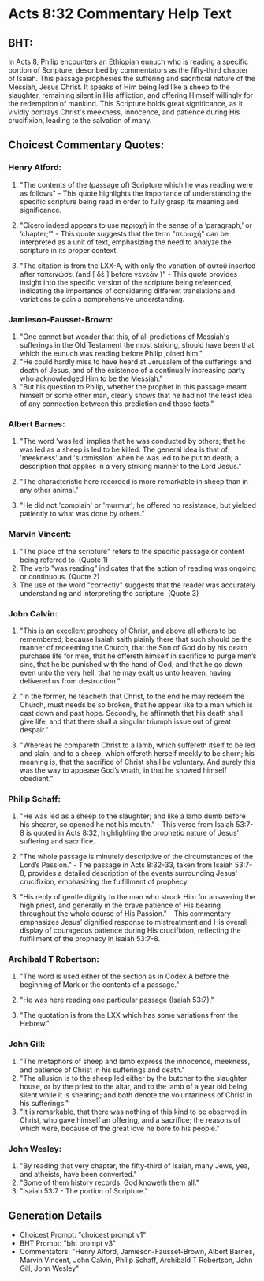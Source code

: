 # Acts 8:32 Commentary Help Text

## BHT:
In Acts 8, Philip encounters an Ethiopian eunuch who is reading a specific portion of Scripture, described by commentators as the fifty-third chapter of Isaiah. This passage prophesies the suffering and sacrificial nature of the Messiah, Jesus Christ. It speaks of Him being led like a sheep to the slaughter, remaining silent in His affliction, and offering Himself willingly for the redemption of mankind. This Scripture holds great significance, as it vividly portrays Christ's meekness, innocence, and patience during His crucifixion, leading to the salvation of many.

## Choicest Commentary Quotes:
### Henry Alford:
1. "The contents of the (passage of) Scripture which he was reading were as follows" - This quote highlights the importance of understanding the specific scripture being read in order to fully grasp its meaning and significance.

2. "Cicero indeed appears to use περιοχή in the sense of a ‘paragraph,’ or ‘chapter;’" - This quote suggests that the term "περιοχή" can be interpreted as a unit of text, emphasizing the need to analyze the scripture in its proper context.

3. "The citation is from the LXX-A, with only the variation of αὐτοῦ inserted after ταπεινώσει (and [ δέ ] before γενεάν )" - This quote provides insight into the specific version of the scripture being referenced, indicating the importance of considering different translations and variations to gain a comprehensive understanding.

### Jamieson-Fausset-Brown:
1. "One cannot but wonder that this, of all predictions of Messiah's sufferings in the Old Testament the most striking, should have been that which the eunuch was reading before Philip joined him."
2. "He could hardly miss to have heard at Jerusalem of the sufferings and death of Jesus, and of the existence of a continually increasing party who acknowledged Him to be the Messiah."
3. "But his question to Philip, whether the prophet in this passage meant himself or some other man, clearly shows that he had not the least idea of any connection between this prediction and those facts."

### Albert Barnes:
1. "The word 'was led' implies that he was conducted by others; that he was led as a sheep is led to be killed. The general idea is that of 'meekness' and 'submission' when he was led to be put to death; a description that applies in a very striking manner to the Lord Jesus."

2. "The characteristic here recorded is more remarkable in sheep than in any other animal."

3. "He did not 'complain' or 'murmur'; he offered no resistance, but yielded patiently to what was done by others."

### Marvin Vincent:
1. "The place of the scripture" refers to the specific passage or content being referred to. (Quote 1)
2. The verb "was reading" indicates that the action of reading was ongoing or continuous. (Quote 2)
3. The use of the word "correctly" suggests that the reader was accurately understanding and interpreting the scripture. (Quote 3)

### John Calvin:
1. "This is an excellent prophecy of Christ, and above all others to be remembered; because Isaiah saith plainly there that such should be the manner of redeeming the Church, that the Son of God do by his death purchase life for men, that he offereth himself in sacrifice to purge men’s sins, that he be punished with the hand of God, and that he go down even unto the very hell, that he may exalt us unto heaven, having delivered us from destruction."

2. "In the former, he teacheth that Christ, to the end he may redeem the Church, must needs be so broken, that he appear like to a man which is cast down and past hope. Secondly, he affirmeth that his death shall give life, and that there shall a singular triumph issue out of great despair."

3. "Whereas he compareth Christ to a lamb, which suffereth itself to be led and slain, and to a sheep, which offereth herself meekly to be shorn; his meaning is, that the sacrifice of Christ shall be voluntary. And surely this was the way to appease God’s wrath, in that he showed himself obedient."

### Philip Schaff:
1. "He was led as a sheep to the slaughter; and like a lamb dumb before his shearer, so opened he not his mouth." - This verse from Isaiah 53:7-8 is quoted in Acts 8:32, highlighting the prophetic nature of Jesus' suffering and sacrifice.

2. "The whole passage is minutely descriptive of the circumstances of the Lord’s Passion." - The passage in Acts 8:32-33, taken from Isaiah 53:7-8, provides a detailed description of the events surrounding Jesus' crucifixion, emphasizing the fulfillment of prophecy.

3. "His reply of gentle dignity to the man who struck Him for answering the high priest, and generally in the brave patience of His bearing throughout the whole course of His Passion." - This commentary emphasizes Jesus' dignified response to mistreatment and His overall display of courageous patience during His crucifixion, reflecting the fulfillment of the prophecy in Isaiah 53:7-8.

### Archibald T Robertson:
1. "The word is used either of the section as in Codex A before the beginning of Mark or the contents of a passage." 

2. "He was here reading one particular passage (Isaiah 53:7)." 

3. "The quotation is from the LXX which has some variations from the Hebrew."

### John Gill:
1. "The metaphors of sheep and lamb express the innocence, meekness, and patience of Christ in his sufferings and death."
2. "The allusion is to the sheep led either by the butcher to the slaughter house, or by the priest to the altar, and to the lamb of a year old being silent while it is shearing; and both denote the voluntariness of Christ in his sufferings."
3. "It is remarkable, that there was nothing of this kind to be observed in Christ, who gave himself an offering, and a sacrifice; the reasons of which were, because of the great love he bore to his people."

### John Wesley:
1. "By reading that very chapter, the fifty-third of Isaiah, many Jews, yea, and atheists, have been converted." 
2. "Some of them history records. God knoweth them all." 
3. "Isaiah 53:7 - The portion of Scripture."


## Generation Details
- Choicest Prompt: "choicest prompt v1"
- BHT Prompt: "bht prompt v3"
- Commentators: "Henry Alford, Jamieson-Fausset-Brown, Albert Barnes, Marvin Vincent, John Calvin, Philip Schaff, Archibald T Robertson, John Gill, John Wesley"
